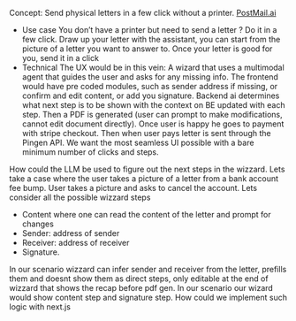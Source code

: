 Concept: Send physical letters in a few click without a printer. [PostMail.ai](http://postmail.ai)
- Use case
  You don’t have a printer but need to send a letter ? Do it in a few click. Draw up your letter with the assistant, you can start from the picture of a letter you want to answer to. Once your letter is good for you, send it in a click
- Technical
  The UX would be in this vein:
  A wizard that uses a multimodal agent that guides the user and asks for any missing info. The frontend would have pre coded modules, such as sender address if missing, or confirm and edit content, or add you signature. Backend ai determines what next step is to be shown with the context on BE updated with each step. Then a PDF is generated (user can prompt to make modifications, cannot edit document directly). Once user is happy he goes to payment with stripe checkout. Then when user pays letter is sent through the Pingen API. We want the most seamless UI possible with a bare minimum number of clicks and steps.

How could the LLM be used to figure out the next steps in the wizzard. Lets take a case where the user takes a picture of a letter from a bank account fee bump. User takes a picture and asks to cancel the account. Lets consider all the possible wizzard steps
- Content where one can read the content of the letter and prompt for changes
- Sender: address of sender
- Receiver: address of receiver
- Signature.

In our scenario wizzard can infer sender and receiver from the letter, prefills them and doesnt show them as direct steps, only editable at the end of wizzard that shows the recap before pdf gen. In our scenario our wizard would show content step and signature step. How could we implement such logic with next.js